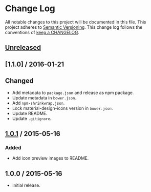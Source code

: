 # Change Log

All notable changes to this project will be documented in this file.
This project adheres to [Semantic Versioning](http://semver.org/).
This change log follows the conventions of
[keep a CHANGELOG](http://keepachangelog.com/).

## [Unreleased][Unreleased]

## [1.1.0] / 2016-01-21

## Changed

- Add metadata to `package.json` and release as npm package.
- Update metadata in `bower.json`.
- Add `npm-shrinkwrap.json`.
- Lock material-design-icons version in `bower.json`.
- Update README.
- Update `.gitignore`.

## [1.0.1] / 2015-05-16

### Added

- Add icon preview images to README.

## 1.0.0 / 2015-05-16

- Initial release.

[Unreleased]: https://github.com/rxrc/hexchat-material-design-icons/compare/v1.1.0...HEAD
[1.0.1]: https://github.com/rxrc/hexchat-material-design-icons/compare/v1.0.1...v1.1.0
[1.0.1]: https://github.com/rxrc/hexchat-material-design-icons/compare/v1.0.0...v1.0.1
